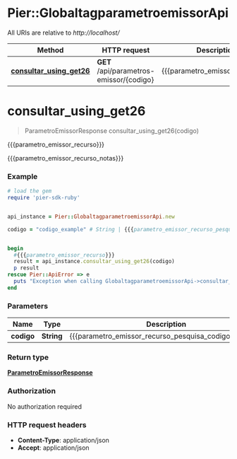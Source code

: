 # Pier::GlobaltagparametroemissorApi

All URIs are relative to *http://localhost/*

Method | HTTP request | Description
------------- | ------------- | -------------
[**consultar_using_get26**](GlobaltagparametroemissorApi.md#consultar_using_get26) | **GET** /api/parametros-emissor/{codigo} | {{{parametro_emissor_recurso}}}




# **consultar_using_get26**
> ParametroEmissorResponse consultar_using_get26(codigo)

{{{parametro_emissor_recurso}}}

{{{parametro_emissor_recurso_notas}}}

### Example
```ruby
# load the gem
require 'pier-sdk-ruby'


api_instance = Pier::GlobaltagparametroemissorApi.new

codigo = "codigo_example" # String | {{{parametro_emissor_recurso_pesquisa_codigo_param}}}


begin
  #{{{parametro_emissor_recurso}}}
  result = api_instance.consultar_using_get26(codigo)
  p result
rescue Pier::ApiError => e
  puts "Exception when calling GlobaltagparametroemissorApi->consultar_using_get26: #{e}"
end
```

### Parameters

Name | Type | Description  | Notes
------------- | ------------- | ------------- | -------------
 **codigo** | **String**| {{{parametro_emissor_recurso_pesquisa_codigo_param}}} | 


### Return type

[**ParametroEmissorResponse**](ParametroEmissorResponse.md)

### Authorization

No authorization required

### HTTP request headers

 - **Content-Type**: application/json
 - **Accept**: application/json





